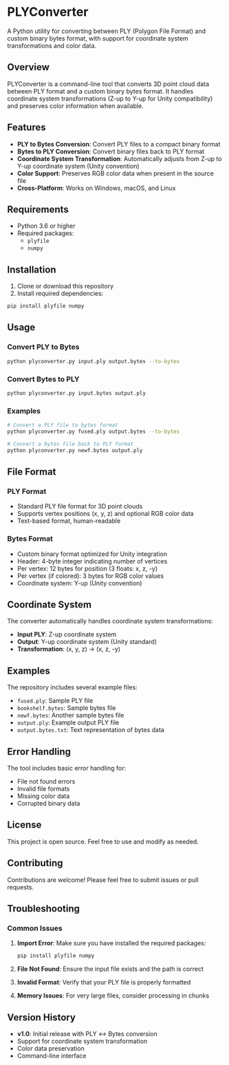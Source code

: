 # PLYConverter

A Python utility for converting between PLY (Polygon File Format) and custom binary bytes format, with support for coordinate system transformations and color data.

## Overview

PLYConverter is a command-line tool that converts 3D point cloud data between PLY format and a custom binary bytes format. It handles coordinate system transformations (Z-up to Y-up for Unity compatibility) and preserves color information when available.

## Features

- **PLY to Bytes Conversion**: Convert PLY files to a compact binary format
- **Bytes to PLY Conversion**: Convert binary files back to PLY format
- **Coordinate System Transformation**: Automatically adjusts from Z-up to Y-up coordinate system (Unity convention)
- **Color Support**: Preserves RGB color data when present in the source file
- **Cross-Platform**: Works on Windows, macOS, and Linux

## Requirements

- Python 3.6 or higher
- Required packages:
  - `plyfile`
  - `numpy`

## Installation

1. Clone or download this repository
2. Install required dependencies:

```bash
pip install plyfile numpy
```

## Usage

### Convert PLY to Bytes

```bash
python plyconverter.py input.ply output.bytes --to-bytes
```

### Convert Bytes to PLY

```bash
python plyconverter.py input.bytes output.ply
```

### Examples

```bash
# Convert a PLY file to bytes format
python plyconverter.py fused.ply output.bytes --to-bytes

# Convert a bytes file back to PLY format
python plyconverter.py newf.bytes output.ply
```

## File Format

### PLY Format
- Standard PLY file format for 3D point clouds
- Supports vertex positions (x, y, z) and optional RGB color data
- Text-based format, human-readable

### Bytes Format
- Custom binary format optimized for Unity integration
- Header: 4-byte integer indicating number of vertices
- Per vertex: 12 bytes for position (3 floats: x, z, -y)
- Per vertex (if colored): 3 bytes for RGB color values
- Coordinate system: Y-up (Unity convention)

## Coordinate System

The converter automatically handles coordinate system transformations:
- **Input PLY**: Z-up coordinate system
- **Output**: Y-up coordinate system (Unity standard)
- **Transformation**: (x, y, z) → (x, z, -y)

## Examples

The repository includes several example files:
- `fused.ply`: Sample PLY file
- `bookshelf.bytes`: Sample bytes file
- `newf.bytes`: Another sample bytes file
- `output.ply`: Example output PLY file
- `output.bytes.txt`: Text representation of bytes data

## Error Handling

The tool includes basic error handling for:
- File not found errors
- Invalid file formats
- Missing color data
- Corrupted binary data

## License

This project is open source. Feel free to use and modify as needed.

## Contributing

Contributions are welcome! Please feel free to submit issues or pull requests.

## Troubleshooting

### Common Issues

1. **Import Error**: Make sure you have installed the required packages:
   ```bash
   pip install plyfile numpy
   ```

2. **File Not Found**: Ensure the input file exists and the path is correct

3. **Invalid Format**: Verify that your PLY file is properly formatted

4. **Memory Issues**: For very large files, consider processing in chunks

## Version History

- **v1.0**: Initial release with PLY ↔ Bytes conversion
- Support for coordinate system transformation
- Color data preservation
- Command-line interface 